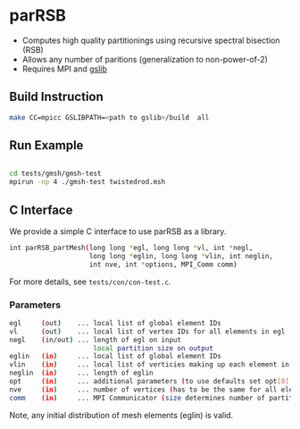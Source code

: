 # parRSB

* Computes high quality partitionings using recursive spectral bisection (RSB)
* Allows any number of paritions (generalization to non-power-of-2)
* Requires MPI and [gslib](https://github.com/gslib/gslib)

## Build Instruction

```sh
make CC=mpicc GSLIBPATH=<path to gslib>/build  all
```

## Run Example

```sh

cd tests/gmsh/gmsh-test
mpirun -np 4 ./gmsh-test twistedrod.msh 
```

## C Interface

We provide a simple C interface to use parRSB as a library.

```sh
int parRSB_partMesh(long long *egl, long long *vl, int *negl,
                    long long *eglin, long long *vlin, int neglin,
                    int nve, int *options, MPI_Comm comm)
```

For more details, see `tests/con/con-test.c`.

### Parameters

```sh
egl     (out)    ... local list of global element IDs
vl      (out)    ... local list of vertex IDs for all elements in egl
negl    (in/out) ... length of egl on input
                     local partition size on output
eglin   (in)     ... local list of global element IDs
vlin    (in)     ... local list of verticies making up each element in eglin (adjacency structure) 
neglin  (in)     ... length of eglin
opt     (in)     ... additional parameters (to use defaults set opt[0] = 0)
nve     (in)     ... number of vertices (has to be the same for all elements)
comm    (in)     ... MPI Communicator (size determines number of partitions)
```

Note, any initial distribution of mesh elements (eglin) is valid. 
